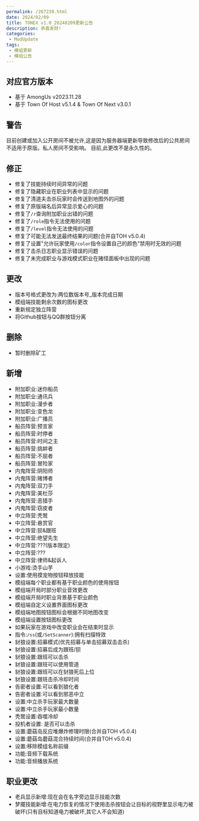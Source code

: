 ```yaml
---
permalink: /267239.html
date: 2024/02/09
title: TONEX v1.0_20240209更新公告
description: 恭喜发财!
categories:
 - ModUpdate
tags:
 - 模组更新
 - 模组公告
---
```

## 对应官方版本
- 基于 AmongUs v2023.11.28
- 基于 Town Of Host v5.1.4 & Town Of Next v3.0.1
## 警告
目前创建或加入公开房间不被允许,这是因为服务器端更新导致修改后的公共房间不适用于原版。私人房间不受影响。 目前,此更改不是永久性的。
## 修正
- 修复了技能持续时间异常的问题
- 修复了隐藏职业在职业列表中显示的问题
- 修复了清道夫击杀玩家时会传送到地图外的问题
- 修复了原版端名后异常显示爱心的问题
- 修复了`/r`查询附加职业出错的问题
- 修复了`/role`指令无法使用的问题
- 修复了`/level`指令无法使用的问题
- 修复了可能无法发送最终结果的问题(合并自TOH v5.0.4)
- 修复了设置"允许玩家使用`/color`指令设置自己的颜色"禁用时无效的问题
- 修复了击杀日志职业显示错误的问题
- 修复了未完成职业与游戏模式职业在赌怪面板中出现的问题
## 更改
- 版本号格式更改为:两位数版本号_版本完成日期
- 模组端技能剩余次数的图标更改
- 重新规定独立阵营
- 将Github按钮与QQ群按钮分离
## 删除
- 暂时删除矿工
## 新增
- 附加职业:迷你船员
- 附加职业:通讯兵
- 附加职业:漫步者
- 附加职业:变色龙
- 附加职业:广播员
- 船员阵营:预言家
- 船员阵营:时停者
- 船员阵营:时间之主
- 船员阵营:挑衅者
- 船员阵营:不屈者
- 船员阵营:冒险家
- 内鬼阵营:阴阳师
- 内鬼阵营:赌博者
- 内鬼阵营:双刀手
- 内鬼阵营:美杜莎
- 内鬼阵营:恶猎手
- 内鬼阵营:窃皮者
- 中立阵营:秃鹫
- 中立阵营:悬赏官
- 中立阵营:狈&跟班
- 中立阵营:绝望先生
- 中立阵营:???(版本限定)
- 中立阵营:???
- 中立阵营:律师&起诉人
- 小游戏:烫手山芋
- 设置:使用摸宠物按钮释放技能
- 模组端每个职业都有基于职业颜色的使用按钮
- 模组端开局时部分职业音效更改
- 模组端开局时职业背景基于职业颜色
- 模组端自定义设置界面图标更改
- 模组端地图按钮图标会根据不同地图改变
- 模组端设置按钮图标更改
- 如果玩家在游戏中改变职业会在结束时显示
- 指令:`/ss`(或`/SetScanner`):拥有扫描特效
- 豺狼设置:招募模式(优先招募与单击招募双击击杀)
- 豺狼设置:招募后成为跟班/狈
- 豺狼设置:跟班可以击杀
- 豺狼设置:跟班可以使用管道
- 豺狼设置:跟班可以在豺狼死后上位
- 豺狼设置:跟班击杀冷却时间
- 告密者设置:可以看到狼化者
- 告密者设置:可以看到邪恶中立
- 设置:中立杀手玩家最大数量
- 设置:中立杀手玩家最小数量
- 秃鹫设置:吞噬冷却
- 投机者设置: 是否可以击杀
- 设置:蘑菇岛反应堆爆炸修理时限(合并自TOH v5.0.4)
- 设置:蘑菇岛蘑菇混合持续时间(合并自TOH v5.0.4)
- 设置:移除模组名称前缀
- 功能:音频下载系统
- 功能:音频播放系统
## 职业更改
- 老兵显示新增:现在会在名字旁边显示技能次数
- 梦魇技能新增:在电力恢复的情况下使用击杀按钮会让目标的视野里显示电力被破坏(只有目标知道电力被破坏,其它人不会知道)